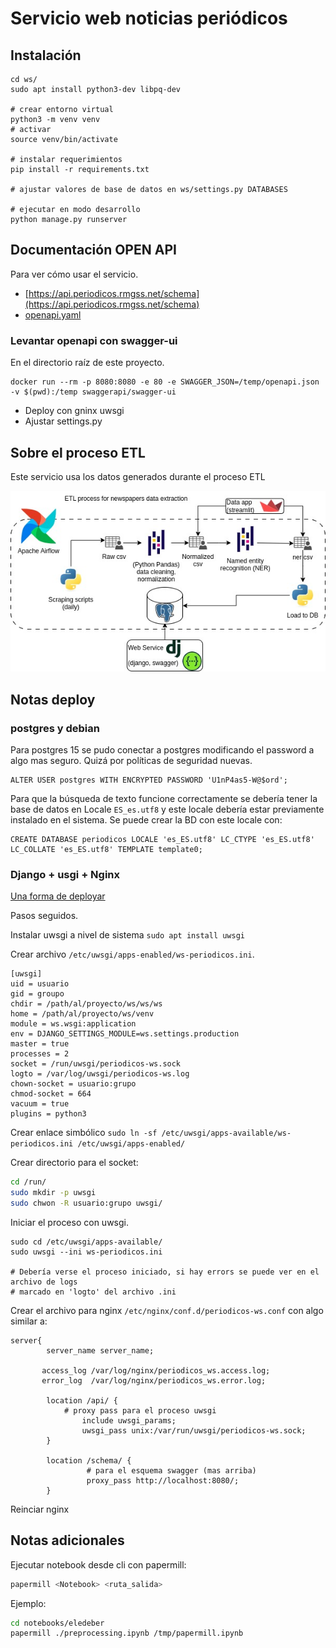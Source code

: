 # Servicio web noticias periódicos

## Instalación
```
cd ws/
sudo apt install python3-dev libpq-dev

# crear entorno virtual
python3 -m venv venv
# activar
source venv/bin/activate

# instalar requerimientos
pip install -r requirements.txt

# ajustar valores de base de datos en ws/settings.py DATABASES

# ejecutar en modo desarrollo
python manage.py runserver
```

## Documentación OPEN API

Para ver cómo usar el servicio.

- [https://api.periodicos.rmgss.net/schema](https://api.periodicos.rmgss.net/schema)
- [openapi.yaml](openapi.yaml)

### Levantar openapi con swagger-ui

En el directorio raíz de este proyecto.

```
docker run --rm -p 8080:8080 -e 80 -e SWAGGER_JSON=/temp/openapi.json -v $(pwd):/temp swaggerapi/swagger-ui
```

- Deploy con gninx uwsgi
- Ajustar settings.py

## Sobre el proceso ETL

Este servicio usa los datos generados durante el proceso ETL

![Proceso ETL](docs/ETL-Newspapers.jpg)

## Notas deploy

### postgres y debian

Para postgres 15 se pudo conectar a postgres modificando el password a algo mas seguro. Quizá por políticas de seguridad nuevas.

```
ALTER USER postgres WITH ENCRYPTED PASSWORD 'U1nP4as5-W@$ord';
```

Para que la búsqueda de texto funcione correctamente se debería tener la base de datos en Locale `ES_es.utf8` y este locale debería estar previamente instalado en el sistema. Se puede crear la BD con este locale con:

```
CREATE DATABASE periodicos LOCALE 'es_ES.utf8' LC_CTYPE 'es_ES.utf8' LC_COLLATE 'es_ES.utf8' TEMPLATE template0;
```

### Django + usgi + Nginx 

[Una forma de deployar](https://medium.com/all-about-django/deploying-django-applications-in-production-with-uwsgi-and-nginx-78aac8c0f735)

Pasos seguidos.

Instalar uwsgi a nivel de sistema `sudo apt install uwsgi`

Crear archivo `/etc/uwsgi/apps-enabled/ws-periodicos.ini`.

```
[uwsgi]
uid = usuario
gid = groupo
chdir = /path/al/proyecto/ws/ws/ws
home = /path/al/proyecto/ws/venv
module = ws.wsgi:application
env = DJANGO_SETTINGS_MODULE=ws.settings.production
master = true
processes = 2
socket = /run/uwsgi/periodicos-ws.sock
logto = /var/log/uwsgi/periodicos-ws.log
chown-socket = usuario:grupo
chmod-socket = 664
vacuum = true
plugins = python3
```

Crear enlace simbólico `sudo ln -sf /etc/uwsgi/apps-available/ws-periodicos.ini /etc/uwsgi/apps-enabled/`

Crear directorio para el socket:

```bash
cd /run/
sudo mkdir -p uwsgi
sudo chwon -R usuario:grupo uwsgi/
```

Iniciar el proceso con uwsgi.

```
sudo cd /etc/uwsgi/apps-available/
sudo uwsgi --ini ws-periodicos.ini

# Debería verse el proceso iniciado, si hay errors se puede ver en el archivo de logs 
# marcado en 'logto' del archivo .ini
```

Crear el archivo para nginx `/etc/nginx/conf.d/periodicos-ws.conf` con algo similar a:

```
server{
        server_name server_name;

       access_log /var/log/nginx/periodicos_ws.access.log;
       error_log  /var/log/nginx/periodicos_ws.error.log;

        location /api/ {
			# proxy pass para el proceso uwsgi
                include uwsgi_params;
                uwsgi_pass unix:/var/run/uwsgi/periodicos-ws.sock;
        }

        location /schema/ {
		         # para el esquema swagger (mas arriba)
                 proxy_pass http://localhost:8080/;
        }
```
Reinciar nginx

## Notas adicionales 

Ejecutar notebook desde cli con papermill:

```bash
papermill <Notebook> <ruta_salida>
```
Ejemplo:
```bash
cd notebooks/eledeber
papermill ./preprocessing.ipynb /tmp/papermill.ipynb

```
